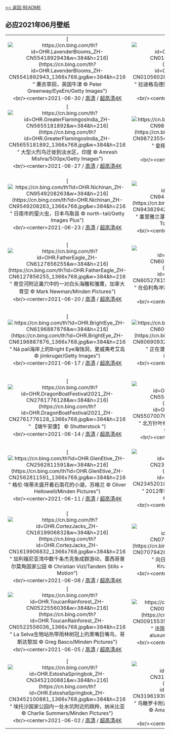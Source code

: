 [<< 返回 README](../../README.md)
## 必应2021年06月壁纸
||||
|:---:|:---:|:---:|
|[![https://cn.bing.com/th?id=OHR.LavenderBlooms_ZH-CN5541892943&w=384&h=216](https://cn.bing.com/th?id=OHR.LavenderBlooms_ZH-CN5541892943_1366x768.jpg&w=384&h=216 " &#10;薰衣草田，英国牛津&#10;© Peter Greenway/EyeEm/Getty Images")](https://cn.bing.com/search?q=%E8%96%B0%E8%A1%A3%E8%8D%89%E7%94%B0%EF%BC%8C%E8%8B%B1%E5%9B%BD%E7%89%9B%E6%B4%A5&form=hpcapt&mkt=zh-cn&filters=HpDate:"20210630_1600")<br/><center>2021-06-30 / [高清](https://cn.bing.com/th?id=OHR.LavenderBlooms_ZH-CN5541892943_1920x1200.jpg&w=1920&h=1200) / [超高清4K](https://cn.bing.com/th?id=OHR.LavenderBlooms_ZH-CN5541892943_UHD.jpg&w=3840&h=2160)<center/>|[![https://cn.bing.com/th?id=OHR.RocksSeychelles_ZH-CN0105602892&w=384&h=216](https://cn.bing.com/th?id=OHR.RocksSeychelles_ZH-CN0105602892_1366x768.jpg&w=384&h=216 " &#10;拉迪格岛德阿让海滩上的岩石，塞舌尔&#10;© Roland Gerth/eStock Photo")](https://cn.bing.com/search?q=%E6%8B%89%E8%BF%AA%E6%A0%BC%E5%B2%9B%E5%BE%B7%E9%98%BF%E8%AE%A9%E6%B5%B7%E6%BB%A9%E4%B8%8A%E7%9A%84%E5%B2%A9%E7%9F%B3%EF%BC%8C%E5%A1%9E%E8%88%8C%E5%B0%94&form=hpcapt&mkt=zh-cn&filters=HpDate:"20210629_1600")<br/><center>2021-06-29 / [高清](https://cn.bing.com/th?id=OHR.RocksSeychelles_ZH-CN0105602892_1920x1200.jpg&w=1920&h=1200) / [超高清4K](https://cn.bing.com/th?id=OHR.RocksSeychelles_ZH-CN0105602892_UHD.jpg&w=3840&h=2160)<center/>|[![https://cn.bing.com/th?id=OHR.Cittadella_ZH-CN0039969121&w=384&h=216](https://cn.bing.com/th?id=OHR.Cittadella_ZH-CN0039969121_1366x768.jpg&w=384&h=216 " &#10;戈佐岛上的Cittadella城堡,马耳他&#10;© Davide Seddio/Getty Images")](https://cn.bing.com/search?q=%E6%88%88%E4%BD%90%E5%B2%9B%E4%B8%8A%E7%9A%84Cittadella%E5%9F%8E%E5%A0%A1%2C%E9%A9%AC%E8%80%B3%E4%BB%96&form=hpcapt&mkt=zh-cn&filters=HpDate:"20210628_1600")<br/><center>2021-06-28 / [高清](https://cn.bing.com/th?id=OHR.Cittadella_ZH-CN0039969121_1920x1200.jpg&w=1920&h=1200) / [超高清4K](https://cn.bing.com/th?id=OHR.Cittadella_ZH-CN0039969121_UHD.jpg&w=3840&h=2160)<center/>|
|[![https://cn.bing.com/th?id=OHR.GreaterFlamingosIndia_ZH-CN5655181892&w=384&h=216](https://cn.bing.com/th?id=OHR.GreaterFlamingosIndia_ZH-CN5655181892_1366x768.jpg&w=384&h=216 " &#10;大型火烈鸟迁徙到淡水区，印度&#10;© Amresh Mishra/500px/Getty Images")](https://cn.bing.com/search?q=%E5%A4%A7%E5%9E%8B%E7%81%AB%E7%83%88%E9%B8%9F%E8%BF%81%E5%BE%99%E5%88%B0%E6%B7%A1%E6%B0%B4%E5%8C%BA%EF%BC%8C%E5%8D%B0%E5%BA%A6&form=hpcapt&mkt=zh-cn&filters=HpDate:"20210627_1600")<br/><center>2021-06-27 / [高清](https://cn.bing.com/th?id=OHR.GreaterFlamingosIndia_ZH-CN5655181892_1920x1200.jpg&w=1920&h=1200) / [超高清4K](https://cn.bing.com/th?id=OHR.GreaterFlamingosIndia_ZH-CN5655181892_UHD.jpg&w=3840&h=2160)<center/>|[![https://cn.bing.com/th?id=OHR.Heliodoxa_ZH-CN9872355419&w=384&h=216](https://cn.bing.com/th?id=OHR.Heliodoxa_ZH-CN9872355419_1366x768.jpg&w=384&h=216 " &#10;皇辉蜂鸟和蜜蜂，哥伦比亚&#10;© Jiri Hrebicek/Alamy")](https://cn.bing.com/search?q=%E7%9A%87%E8%BE%89%E8%9C%82%E9%B8%9F%E5%92%8C%E8%9C%9C%E8%9C%82%EF%BC%8C%E5%93%A5%E4%BC%A6%E6%AF%94%E4%BA%9A&form=hpcapt&mkt=zh-cn&filters=HpDate:"20210625_1600")<br/><center>2021-06-25 / [高清](https://cn.bing.com/th?id=OHR.Heliodoxa_ZH-CN9872355419_1920x1200.jpg&w=1920&h=1200) / [超高清](https://cn.bing.com/th?id=OHR.Heliodoxa_ZH-CN9872355419_UHD.jpg)<center/>|[![https://cn.bing.com/th?id=OHR.DenaliCaribou_ZH-CN9804350098&w=384&h=216](https://cn.bing.com/th?id=OHR.DenaliCaribou_ZH-CN9804350098_1366x768.jpg&w=384&h=216 " &#10;德纳利国家公园和自然保护区的驯鹿，阿拉斯加&#10;© Design Pics/Danita Delimont")](https://cn.bing.com/search?q=%E5%BE%B7%E7%BA%B3%E5%88%A9%E5%9B%BD%E5%AE%B6%E5%85%AC%E5%9B%AD%E5%92%8C%E8%87%AA%E7%84%B6%E4%BF%9D%E6%8A%A4%E5%8C%BA%E7%9A%84%E9%A9%AF%E9%B9%BF%EF%BC%8C%E9%98%BF%E6%8B%89%E6%96%AF%E5%8A%A0&form=hpcapt&mkt=zh-cn&filters=HpDate:"20210624_1600")<br/><center>2021-06-24 / [高清](https://cn.bing.com/th?id=OHR.DenaliCaribou_ZH-CN9804350098_1920x1200.jpg&w=1920&h=1200) / [超高清4K](https://cn.bing.com/th?id=OHR.DenaliCaribou_ZH-CN9804350098_UHD.jpg&w=3840&h=2160)<center/>|
|[![https://cn.bing.com/th?id=OHR.Nichinan_ZH-CN9549208263&w=384&h=216](https://cn.bing.com/th?id=OHR.Nichinan_ZH-CN9549208263_1366x768.jpg&w=384&h=216 " &#10;日南市的萤火虫，日本鸟取县&#10;© north-tail/Getty Images Plus")](https://cn.bing.com/search?q=%E6%97%A5%E5%8D%97%E5%B8%82%E7%9A%84%E8%90%A4%E7%81%AB%E8%99%AB%EF%BC%8C%E6%97%A5%E6%9C%AC%E9%B8%9F%E5%8F%96%E5%8E%BF&form=hpcapt&mkt=zh-cn&filters=HpDate:"20210623_1600")<br/><center>2021-06-23 / [高清](https://cn.bing.com/th?id=OHR.Nichinan_ZH-CN9549208263_1920x1200.jpg&w=1920&h=1200) / [超高清4K](https://cn.bing.com/th?id=OHR.Nichinan_ZH-CN9549208263_UHD.jpg&w=3840&h=2160)<center/>|[![https://cn.bing.com/th?id=OHR.SouthCoast_ZH-CN9438294266&w=384&h=216](https://cn.bing.com/th?id=OHR.SouthCoast_ZH-CN9438294266_1366x768.jpg&w=384&h=216 " &#10;塞里雅兰瀑布后的午夜太阳，冰岛南海岸附近&#10;© Tom Mackie/plainpicture")](https://cn.bing.com/search?q=%E5%A1%9E%E9%87%8C%E9%9B%85%E5%85%B0%E7%80%91%E5%B8%83%E5%90%8E%E7%9A%84%E5%8D%88%E5%A4%9C%E5%A4%AA%E9%98%B3%EF%BC%8C%E5%86%B0%E5%B2%9B%E5%8D%97%E6%B5%B7%E5%B2%B8%E9%99%84%E8%BF%91&form=hpcapt&mkt=zh-cn&filters=HpDate:"20210622_1600")<br/><center>2021-06-22 / [高清](https://cn.bing.com/th?id=OHR.SouthCoast_ZH-CN9438294266_1920x1200.jpg&w=1920&h=1200) / [超高清4K](https://cn.bing.com/th?id=OHR.SouthCoast_ZH-CN9438294266_UHD.jpg&w=3840&h=2160)<center/>|[![https://cn.bing.com/th?id=OHR.RothschildGiraffe_ZH-CN9266877986&w=384&h=216](https://cn.bing.com/th?id=OHR.RothschildGiraffe_ZH-CN9266877986_1366x768.jpg&w=384&h=216 " &#10;纳库鲁湖国家公园中的罗氏长颈鹿，肯尼亚&#10;© Theo Allofs/Minden Pictures")](https://cn.bing.com/search?q=%E7%BA%B3%E5%BA%93%E9%B2%81%E6%B9%96%E5%9B%BD%E5%AE%B6%E5%85%AC%E5%9B%AD%E4%B8%AD%E7%9A%84%E7%BD%97%E6%B0%8F%E9%95%BF%E9%A2%88%E9%B9%BF%EF%BC%8C%E8%82%AF%E5%B0%BC%E4%BA%9A&form=hpcapt&mkt=zh-cn&filters=HpDate:"20210621_1600")<br/><center>2021-06-21 / [高清](https://cn.bing.com/th?id=OHR.RothschildGiraffe_ZH-CN9266877986_1920x1200.jpg&w=1920&h=1200) / [超高清4K](https://cn.bing.com/th?id=OHR.RothschildGiraffe_ZH-CN9266877986_UHD.jpg&w=3840&h=2160)<center/>|
|[![https://cn.bing.com/th?id=OHR.FatherEagle_ZH-CN6127856255&w=384&h=216](https://cn.bing.com/th?id=OHR.FatherEagle_ZH-CN6127856255_1366x768.jpg&w=384&h=216 " &#10;育空河附近巢穴中的一对白头海雕和雏鹰，加拿大育空&#10;© Mark Newman/Minden Pictures")](https://cn.bing.com/search?q=%E8%82%B2%E7%A9%BA%E6%B2%B3%E9%99%84%E8%BF%91%E5%B7%A2%E7%A9%B4%E4%B8%AD%E7%9A%84%E4%B8%80%E5%AF%B9%E7%99%BD%E5%A4%B4%E6%B5%B7%E9%9B%95%E5%92%8C%E9%9B%8F%E9%B9%B0%EF%BC%8C%E5%8A%A0%E6%8B%BF%E5%A4%A7%E8%82%B2%E7%A9%BA&form=hpcapt&mkt=zh-cn&filters=HpDate:"20210620_1600")<br/><center>2021-06-20 / [高清](https://cn.bing.com/th?id=OHR.FatherEagle_ZH-CN6127856255_1920x1200.jpg&w=1920&h=1200) / [超高清4K](https://cn.bing.com/th?id=OHR.FatherEagle_ZH-CN6127856255_UHD.jpg&w=3840&h=2160)<center/>|[![https://cn.bing.com/th?id=OHR.BurleighHeads_ZH-CN6052781534&w=384&h=216](https://cn.bing.com/th?id=OHR.BurleighHeads_ZH-CN6052781534_1366x768.jpg&w=384&h=216 " &#10;在伯利角冲浪的人们，澳大利亚黄金海岸&#10;© Vicki Smith/Getty Images")](https://cn.bing.com/search?q=%E5%9C%A8%E4%BC%AF%E5%88%A9%E8%A7%92%E5%86%B2%E6%B5%AA%E7%9A%84%E4%BA%BA%E4%BB%AC%EF%BC%8C%E6%BE%B3%E5%A4%A7%E5%88%A9%E4%BA%9A%E9%BB%84%E9%87%91%E6%B5%B7%E5%B2%B8&form=hpcapt&mkt=zh-cn&filters=HpDate:"20210619_1600")<br/><center>2021-06-19 / [高清](https://cn.bing.com/th?id=OHR.BurleighHeads_ZH-CN6052781534_1920x1200.jpg&w=1920&h=1200) / [超高清4K](https://cn.bing.com/th?id=OHR.BurleighHeads_ZH-CN6052781534_UHD.jpg&w=3840&h=2160)<center/>|[![https://cn.bing.com/th?id=OHR.ReussRiver_ZH-CN5897721217&w=384&h=216](https://cn.bing.com/th?id=OHR.ReussRiver_ZH-CN5897721217_1366x768.jpg&w=384&h=216 " &#10;Switzerland&#10;© Neleman Initiative/Gallery Stock")](https://cn.bing.com/search?q=Switzerland&form=hpcapt&mkt=zh-cn&filters=HpDate:"20210618_1600")<br/><center>2021-06-18 / [高清](https://cn.bing.com/th?id=OHR.ReussRiver_ZH-CN5897721217_1920x1200.jpg&w=1920&h=1200) / [超高清4K](https://cn.bing.com/th?id=OHR.ReussRiver_ZH-CN5897721217_UHD.jpg&w=3840&h=2160)<center/>|
|[![https://cn.bing.com/th?id=OHR.BrightEye_ZH-CN6196887876&w=384&h=216](https://cn.bing.com/th?id=OHR.BrightEye_ZH-CN6196887876_1366x768.jpg&w=384&h=216 " &#10;Nā pali海岸上的Bright Eye海蚀洞，夏威夷考艾岛&#10;© jimkruger/Getty Images")](https://cn.bing.com/search?q=N%C4%81&form=hpcapt&mkt=zh-cn&filters=HpDate:"20210617_1600")<br/><center>2021-06-17 / [高清](https://cn.bing.com/th?id=OHR.BrightEye_ZH-CN6196887876_1920x1200.jpg&w=1920&h=1200) / [超高清4K](https://cn.bing.com/th?id=OHR.BrightEye_ZH-CN6196887876_UHD.jpg&w=3840&h=2160)<center/>|[![https://cn.bing.com/th?id=OHR.GBRTurtle_ZH-CN6069093254&w=384&h=216](https://cn.bing.com/th?id=OHR.GBRTurtle_ZH-CN6069093254_1366x768.jpg&w=384&h=216 " &#10;正在潜水的绿蠵龟，澳大利亚大堡礁&#10;© imageBROKER/Alamy")](https://cn.bing.com/search?q=%E6%AD%A3%E5%9C%A8%E6%BD%9C%E6%B0%B4%E7%9A%84%E7%BB%BF%E8%A0%B5%E9%BE%9F%EF%BC%8C%E6%BE%B3%E5%A4%A7%E5%88%A9%E4%BA%9A%E5%A4%A7%E5%A0%A1%E7%A4%81&form=hpcapt&mkt=zh-cn&filters=HpDate:"20210616_1600")<br/><center>2021-06-16 / [高清](https://cn.bing.com/th?id=OHR.GBRTurtle_ZH-CN6069093254_1920x1200.jpg&w=1920&h=1200) / [超高清4K](https://cn.bing.com/th?id=OHR.GBRTurtle_ZH-CN6069093254_UHD.jpg&w=3840&h=2160)<center/>|[![https://cn.bing.com/th?id=OHR.LakePinatubo_ZH-CN5947011761&w=384&h=216](https://cn.bing.com/th?id=OHR.LakePinatubo_ZH-CN5947011761_1366x768.jpg&w=384&h=216 " &#10;鸟瞰皮纳图博火山湖和山脉，菲律宾波拉克&#10;© Amazing Aerial Agency/Offset by Shutterstock")](https://cn.bing.com/search?q=%E9%B8%9F%E7%9E%B0%E7%9A%AE%E7%BA%B3%E5%9B%BE%E5%8D%9A%E7%81%AB%E5%B1%B1%E6%B9%96%E5%92%8C%E5%B1%B1%E8%84%89%EF%BC%8C%E8%8F%B2%E5%BE%8B%E5%AE%BE%E6%B3%A2%E6%8B%89%E5%85%8B&form=hpcapt&mkt=zh-cn&filters=HpDate:"20210615_1600")<br/><center>2021-06-15 / [高清](https://cn.bing.com/th?id=OHR.LakePinatubo_ZH-CN5947011761_1920x1200.jpg&w=1920&h=1200) / [超高清4K](https://cn.bing.com/th?id=OHR.LakePinatubo_ZH-CN5947011761_UHD.jpg&w=3840&h=2160)<center/>|
|[![https://cn.bing.com/th?id=OHR.DragonBoatFestival2021_ZH-CN2761776128&w=384&h=216](https://cn.bing.com/th?id=OHR.DragonBoatFestival2021_ZH-CN2761776128_1366x768.jpg&w=384&h=216 " &#10;【端午安康】&#10;© Shutterstock ")](https://cn.bing.com/search?q=%E3%80%90%E7%AB%AF%E5%8D%88%E5%AE%89%E5%BA%B7%E3%80%91&form=hpcapt&mkt=zh-cn&filters=HpDate:"20210614_1600")<br/><center>2021-06-14 / [高清](https://cn.bing.com/th?id=OHR.DragonBoatFestival2021_ZH-CN2761776128_1920x1200.jpg&w=1920&h=1200) / [超高清4K](https://cn.bing.com/th?id=OHR.DragonBoatFestival2021_ZH-CN2761776128_UHD.jpg&w=3840&h=2160)<center/>|[![https://cn.bing.com/th?id=OHR.FinlandBrownBear_ZH-CN5507007611&w=384&h=216](https://cn.bing.com/th?id=OHR.FinlandBrownBear_ZH-CN5507007611_1366x768.jpg&w=384&h=216 " &#10;北方针叶林中的欧洲棕熊幼崽，芬兰&#10;© Jules Cox/Minden Pictures")](https://cn.bing.com/search?q=%E5%8C%97%E6%96%B9%E9%92%88%E5%8F%B6%E6%9E%97%E4%B8%AD%E7%9A%84%E6%AC%A7%E6%B4%B2%E6%A3%95%E7%86%8A%E5%B9%BC%E5%B4%BD%EF%BC%8C%E8%8A%AC%E5%85%B0&form=hpcapt&mkt=zh-cn&filters=HpDate:"20210613_1600")<br/><center>2021-06-13 / [高清](https://cn.bing.com/th?id=OHR.FinlandBrownBear_ZH-CN5507007611_1920x1200.jpg&w=1920&h=1200) / [超高清](https://cn.bing.com/th?id=OHR.FinlandBrownBear_ZH-CN5507007611_UHD.jpg)<center/>|[![https://cn.bing.com/th?id=OHR.BBNPGrande_ZH-CN4071551965&w=384&h=216](https://cn.bing.com/th?id=OHR.BBNPGrande_ZH-CN4071551965_1366x768.jpg&w=384&h=216 " &#10;大弯国家公园中里奥格兰德河的景色，德克萨斯州&#10;© Ian Shive/Tandem Stills + Motion")](https://cn.bing.com/search?q=%E5%A4%A7%E5%BC%AF%E5%9B%BD%E5%AE%B6%E5%85%AC%E5%9B%AD%E4%B8%AD%E9%87%8C%E5%A5%A5%E6%A0%BC%E5%85%B0%E5%BE%B7%E6%B2%B3%E7%9A%84%E6%99%AF%E8%89%B2%EF%BC%8C%E5%BE%B7%E5%85%8B%E8%90%A8%E6%96%AF%E5%B7%9E&form=hpcapt&mkt=zh-cn&filters=HpDate:"20210612_1600")<br/><center>2021-06-12 / [高清](https://cn.bing.com/th?id=OHR.BBNPGrande_ZH-CN4071551965_1920x1200.jpg&w=1920&h=1200) / [超高清4K](https://cn.bing.com/th?id=OHR.BBNPGrande_ZH-CN4071551965_UHD.jpg&w=3840&h=2160)<center/>|
|[![https://cn.bing.com/th?id=OHR.GlenEtive_ZH-CN2562811591&w=384&h=216](https://cn.bing.com/th?id=OHR.GlenEtive_ZH-CN2562811591_1366x768.jpg&w=384&h=216 " &#10;格伦·埃蒂夫盛开着石南花的小湖，苏格兰&#10;© Oliver Hellowell/Minden Pictures")](https://cn.bing.com/search?q=%E6%A0%BC%E4%BC%A6%C2%B7%E5%9F%83%E8%92%82%E5%A4%AB%E7%9B%9B%E5%BC%80%E7%9D%80%E7%9F%B3%E5%8D%97%E8%8A%B1%E7%9A%84%E5%B0%8F%E6%B9%96%EF%BC%8C%E8%8B%8F%E6%A0%BC%E5%85%B0&form=hpcapt&mkt=zh-cn&filters=HpDate:"20210611_1600")<br/><center>2021-06-11 / [高清](https://cn.bing.com/th?id=OHR.GlenEtive_ZH-CN2562811591_1920x1200.jpg&w=1920&h=1200) / [超高清4K](https://cn.bing.com/th?id=OHR.GlenEtive_ZH-CN2562811591_UHD.jpg&w=3840&h=2160)<center/>|[![https://cn.bing.com/th?id=OHR.AnnularEclipse_ZH-CN2345201060&w=384&h=216](https://cn.bing.com/th?id=OHR.AnnularEclipse_ZH-CN2345201060_1366x768.jpg&w=384&h=216 " &#10;2012年5月20日新墨西哥上空的日环食&#10;© ssucsy/Getty Images\"")](https://cn.bing.com/search?q=2012%E5%B9%B45%E6%9C%8820%E6%97%A5%E6%96%B0%E5%A2%A8%E8%A5%BF%E5%93%A5%E4%B8%8A%E7%A9%BA%E7%9A%84%E6%97%A5%E7%8E%AF%E9%A3%9F&form=hpcapt&mkt=zh-cn&filters=HpDate:"20210610_1600")<br/><center>2021-06-10 / [高清](https://cn.bing.com/th?id=OHR.AnnularEclipse_ZH-CN2345201060_1920x1200.jpg&w=1920&h=1200) / [超高清4K](https://cn.bing.com/th?id=OHR.AnnularEclipse_ZH-CN2345201060_UHD.jpg&w=3840&h=2160)<center/>|[![https://cn.bing.com/th?id=OHR.ForteNossa_ZH-CN2163490377&w=384&h=216](https://cn.bing.com/th?id=OHR.ForteNossa_ZH-CN2163490377_1366x768.jpg&w=384&h=216 " &#10;埃尔瓦什附近的格拉萨圣母堡，葡萄牙&#10;© Luis Pina Photography/Shutterstock")](https://cn.bing.com/search?q=%E5%9F%83%E5%B0%94%E7%93%A6%E4%BB%80%E9%99%84%E8%BF%91%E7%9A%84%E6%A0%BC%E6%8B%89%E8%90%A8%E5%9C%A3%E6%AF%8D%E5%A0%A1%EF%BC%8C%E8%91%A1%E8%90%84%E7%89%99&form=hpcapt&mkt=zh-cn&filters=HpDate:"20210609_1600")<br/><center>2021-06-09 / [高清](https://cn.bing.com/th?id=OHR.ForteNossa_ZH-CN2163490377_1920x1200.jpg&w=1920&h=1200) / [超高清4K](https://cn.bing.com/th?id=OHR.ForteNossa_ZH-CN2163490377_UHD.jpg&w=3840&h=2160)<center/>|
|[![https://cn.bing.com/th?id=OHR.CortezJacks_ZH-CN1619906832&w=384&h=216](https://cn.bing.com/th?id=OHR.CortezJacks_ZH-CN1619906832_1366x768.jpg&w=384&h=216 " &#10;加利福尼亚湾中数千条杰克鱼成群游动，墨西哥普尔莫角国家公园&#10;© Christian Vizl/Tandem Stills + Motion")](https://cn.bing.com/search?q=%E5%8A%A0%E5%88%A9%E7%A6%8F%E5%B0%BC%E4%BA%9A%E6%B9%BE%E4%B8%AD%E6%95%B0%E5%8D%83%E6%9D%A1%E6%9D%B0%E5%85%8B%E9%B1%BC%E6%88%90%E7%BE%A4%E6%B8%B8%E5%8A%A8%EF%BC%8C%E5%A2%A8%E8%A5%BF%E5%93%A5%E6%99%AE%E5%B0%94%E8%8E%AB%E8%A7%92%E5%9B%BD%E5%AE%B6%E5%85%AC%E5%9B%AD&form=hpcapt&mkt=zh-cn&filters=HpDate:"20210608_1600")<br/><center>2021-06-08 / [高清](https://cn.bing.com/th?id=OHR.CortezJacks_ZH-CN1619906832_1920x1200.jpg&w=1920&h=1200) / [超高清4K](https://cn.bing.com/th?id=OHR.CortezJacks_ZH-CN1619906832_UHD.jpg&w=3840&h=2160)<center/>|[![https://cn.bing.com/th?id=OHR.BuntingBird_ZH-CN0707942842&w=384&h=216](https://cn.bing.com/th?id=OHR.BuntingBird_ZH-CN0707942842_1366x768.jpg&w=384&h=216 " &#10;向日葵上的靛蓝彩旗鸟&#10;© William Krumpelman/Getty Images")](https://cn.bing.com/search?q=%E5%90%91%E6%97%A5%E8%91%B5%E4%B8%8A%E7%9A%84%E9%9D%9B%E8%93%9D%E5%BD%A9%E6%97%97%E9%B8%9F&form=hpcapt&mkt=zh-cn&filters=HpDate:"20210607_1600")<br/><center>2021-06-07 / [高清](https://cn.bing.com/th?id=OHR.BuntingBird_ZH-CN0707942842_1920x1200.jpg&w=1920&h=1200) / [超高清8K](https://cn.bing.com/th?id=OHR.BuntingBird_ZH-CN0707942842_UHD.jpg)<center/>|[![https://cn.bing.com/th?id=OHR.ArromanchesLesBains_ZH-CN0631947158&w=384&h=216](https://cn.bing.com/th?id=OHR.ArromanchesLesBains_ZH-CN0631947158_1366x768.jpg&w=384&h=216 " &#10;阿罗芒什莱班的桑树港，法国诺曼底&#10;© agefotostock/Alamy")](https://cn.bing.com/search?q=%E9%98%BF%E7%BD%97%E8%8A%92%E4%BB%80%E8%8E%B1%E7%8F%AD%E7%9A%84%E6%A1%91%E6%A0%91%E6%B8%AF%EF%BC%8C%E6%B3%95%E5%9B%BD%E8%AF%BA%E6%9B%BC%E5%BA%95&form=hpcapt&mkt=zh-cn&filters=HpDate:"20210606_1600")<br/><center>2021-06-06 / [高清](https://cn.bing.com/th?id=OHR.ArromanchesLesBains_ZH-CN0631947158_1920x1200.jpg&w=1920&h=1200) / [超高清4K](https://cn.bing.com/th?id=OHR.ArromanchesLesBains_ZH-CN0631947158_UHD.jpg&w=3840&h=2160)<center/>|
|[![https://cn.bing.com/th?id=OHR.ToucanRainforest_ZH-CN0522556036&w=384&h=216](https://cn.bing.com/th?id=OHR.ToucanRainforest_ZH-CN0522556036_1366x768.jpg&w=384&h=216 " &#10;La Selva生物站热带雨林树冠上的黑嘴巨嘴鸟，哥斯达黎加&#10;© Greg Basco/Minden Pictures")](https://cn.bing.com/search?q=La&form=hpcapt&mkt=zh-cn&filters=HpDate:"20210605_1600")<br/><center>2021-06-05 / [高清](https://cn.bing.com/th?id=OHR.ToucanRainforest_ZH-CN0522556036_1920x1200.jpg&w=1920&h=1200) / [超高清4K](https://cn.bing.com/th?id=OHR.ToucanRainforest_ZH-CN0522556036_UHD.jpg&w=3840&h=2160)<center/>|[![https://cn.bing.com/th?id=OHR.Pilat_ZH-CN0091553547&w=384&h=216](https://cn.bing.com/th?id=OHR.Pilat_ZH-CN0091553547_1366x768.jpg&w=384&h=216 " &#10;法国西南部阿卡雄湾的皮拉沙丘&#10;© aluxum/iStock/Getty Images Plus")](https://cn.bing.com/search?q=%E6%B3%95%E5%9B%BD%E8%A5%BF%E5%8D%97%E9%83%A8%E9%98%BF%E5%8D%A1%E9%9B%84%E6%B9%BE%E7%9A%84%E7%9A%AE%E6%8B%89%E6%B2%99%E4%B8%98&form=hpcapt&mkt=zh-cn&filters=HpDate:"20210604_1600")<br/><center>2021-06-04 / [高清](https://cn.bing.com/th?id=OHR.Pilat_ZH-CN0091553547_1920x1200.jpg&w=1920&h=1200) / [超高清8K](https://cn.bing.com/th?id=OHR.Pilat_ZH-CN0091553547_UHD.jpg)<center/>|[![https://cn.bing.com/th?id=OHR.SocaCycles_ZH-CN3583247274&w=384&h=216](https://cn.bing.com/th?id=OHR.SocaCycles_ZH-CN3583247274_1366x768.jpg&w=384&h=216 " &#10;埃斯洛文尼亚索奇河上的木制吊桥上骑自行车的人的鸟瞰图&#10;© Amazing Aerial Agency/Offset by Shutterstock")](https://cn.bing.com/search?q=%E5%9F%83%E6%96%AF%E6%B4%9B%E6%96%87%E5%B0%BC%E4%BA%9A%E7%B4%A2%E5%A5%87%E6%B2%B3%E4%B8%8A%E7%9A%84%E6%9C%A8%E5%88%B6%E5%90%8A%E6%A1%A5%E4%B8%8A%E9%AA%91%E8%87%AA%E8%A1%8C%E8%BD%A6%E7%9A%84%E4%BA%BA%E7%9A%84%E9%B8%9F%E7%9E%B0%E5%9B%BE&form=hpcapt&mkt=zh-cn&filters=HpDate:"20210603_1600")<br/><center>2021-06-03 / [高清](https://cn.bing.com/th?id=OHR.SocaCycles_ZH-CN3583247274_1920x1200.jpg&w=1920&h=1200) / [超高清4K](https://cn.bing.com/th?id=OHR.SocaCycles_ZH-CN3583247274_UHD.jpg&w=3840&h=2160)<center/>|
|[![https://cn.bing.com/th?id=OHR.EstoshaSpringbok_ZH-CN3452100881&w=384&h=216](https://cn.bing.com/th?id=OHR.EstoshaSpringbok_ZH-CN3452100881_1366x768.jpg&w=384&h=216 " &#10;埃托沙国家公园内一处水坑附近的跳羚，纳米比亚&#10;© Charlie Summers/Minden Pictures")](https://cn.bing.com/search?q=%E5%9F%83%E6%89%98%E6%B2%99%E5%9B%BD%E5%AE%B6%E5%85%AC%E5%9B%AD%E5%86%85%E4%B8%80%E5%A4%84%E6%B0%B4%E5%9D%91%E9%99%84%E8%BF%91%E7%9A%84%E8%B7%B3%E7%BE%9A%EF%BC%8C%E7%BA%B3%E7%B1%B3%E6%AF%94%E4%BA%9A&form=hpcapt&mkt=zh-cn&filters=HpDate:"20210602_1600")<br/><center>2021-06-02 / [高清](https://cn.bing.com/th?id=OHR.EstoshaSpringbok_ZH-CN3452100881_1920x1200.jpg&w=1920&h=1200) / [超高清4K](https://cn.bing.com/th?id=OHR.EstoshaSpringbok_ZH-CN3452100881_UHD.jpg&w=3840&h=2160)<center/>|[![https://cn.bing.com/th?id=OHR.PoetrysCave_ZH-CN3196193909&w=384&h=216](https://cn.bing.com/th?id=OHR.PoetrysCave_ZH-CN3196193909_1366x768.jpg&w=384&h=216 " &#10;鸟瞰罗卡附近的Grotta della Poesia，意大利莱切&#10;© Amazing Aerial Agency/Offset by Shutterstock")](https://cn.bing.com/search?q=%E9%B8%9F%E7%9E%B0%E7%BD%97%E5%8D%A1%E9%99%84%E8%BF%91%E7%9A%84Grotta&form=hpcapt&mkt=zh-cn&filters=HpDate:"20210601_1600")<br/><center>2021-06-01 / [高清](https://cn.bing.com/th?id=OHR.PoetrysCave_ZH-CN3196193909_1920x1200.jpg&w=1920&h=1200) / [超高清4K](https://cn.bing.com/th?id=OHR.PoetrysCave_ZH-CN3196193909_UHD.jpg&w=3840&h=2160)<center/>